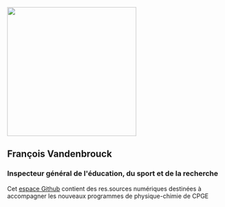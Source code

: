 <img src="https://user-images.githubusercontent.com/109895707/180656875-56e0673c-6106-4743-baaf-152b13083c69.jpg" width="300"/>

## François Vandenbrouck
### Inspecteur général de l'éducation, du sport et de la recherche

Cet [espace Github](https://github.com/fvandenbrouck/fvandenbrouck.github.io) contient des res.sources numériques destinées à accompagner les nouveaux programmes de physique-chimie de CPGE
